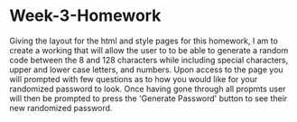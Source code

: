 # Week-3-Homework
Giving the layout for the html and style pages for this homework, I am to create a working that will allow the user to to be able to generate a random code between the 8 and 128 characters while including special characters, upper and lower case letters, and numbers. Upon access to the page you will prompted with few questions as to how you would like for your randomized password to look. Once having gone through all propmts user will then be prompted to press the 'Generate Password' button to see their new randomized password.